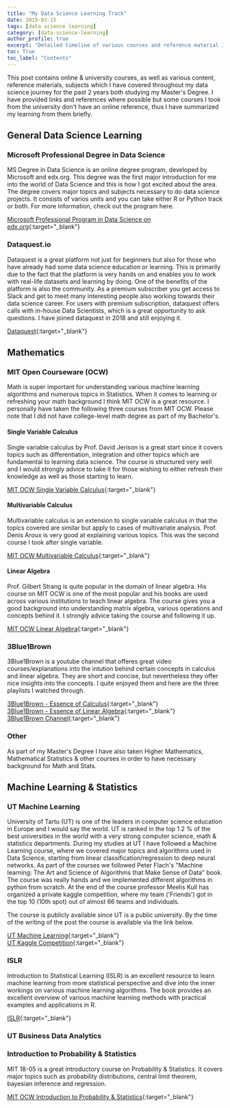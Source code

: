 ```yaml
---
title: "My Data Science Learning Track"
date: 2019-03-15
tags: [data science learning]
category: [data-science-learning]
author_profile: true
excerpt: "Detailed timeline of various courses and reference material I have gone through in my data science learning journey."
toc: True
toc_label: "Contents"
---
```


This post contains online & university courses, as well as various content, reference materials, subjects which I have covered throughout my data science journey for the past 2 years both studying my Master's Degree. I have provided links and references where possible but some courses I took from the university don't have an online reference, thus I have summarized my learning from them briefly.

## General Data Science Learning

### Microsoft Professional Degree in Data Science

MS Degree in Data Science is an online degree program, developed by Microsoft and edx.org. This degree was the first major introduction for me into the world of Data Science and this is how I got excited about the area. The degree covers major topics and subjects necessary to do data science projects. It consists of varios units and you can take either R or Python track or both. For more information, check out the program here.

[Microsoft Professional Program in Data Science on edx.org](https://www.edx.org/microsoft-professional-program-data-science){:target="_blank"}

### Dataquest.io

Dataquest is a great platform not just for beginners but also for those who have already had some data science education or learning. This is primarily due to the fact that the platform is very hands on and enables you to work with real-life datasets and learning by doing. One of the benefits of the platform is also the community. As a premium subscriber you get access to Slack and get to meet many interesting people also working towards their data science career. For users with premium subscription, dataquest offers calls with in-house Data Scientists, which is a great opportunity to ask questions.
I have joined dataquest in 2018 and still enjoying it.

[Dataquest](https://www.dataquest.io/){:target="_blank"}

## Mathematics

### MIT Open Courseware (OCW)

Math is super important for understanding various machine learning algorithms and numerous topics in Statistics. When it comes to learning or refreshing your math background I think MIT OCW is a great resource. I personally have taken the following three courses from MIT OCW. Please note that I did not have college-level math degree as part of my Bachelor's.

#### Single Variable Calculus

Single variable calculus by Prof. David Jerison is a great start since it covers topics such as differentiation, integration and other topics which are fundamental to learning data science. The course is structured very well and I would strongly advice to take it for those wishing to either refresh their knowledge as well as those starting to learn.

[MIT OCW Single Variable Calculus](https://ocw.mit.edu/courses/mathematics/18-01sc-single-variable-calculus-fall-2010/){:target="_blank"}

#### Multivariable Calculus

Multivariable calculus is an extension to single variable calculus in that the topics covered are similar but apply to cases of multivariate analysis. Prof. Denis Aroux is very good at explaining various topics. This was the second course I took after single variable.

[MIT OCW Multivariable Calculus](https://ocw.mit.edu/courses/mathematics/18-02sc-multivariable-calculus-fall-2010/){:target="_blank"}

#### Linear Algebra

Prof. Gilbert Strang is quite popular in the domain of linear algebra. His course on MIT OCW is one of the most popular and his books are used across various institutions to teach linear algebra. The course gives you a good background into understanding matrix algebra, various operations and concepts behind it. I strongly advice taking the course and following it up.

[MIT OCW Linear Algebra](https://ocw.mit.edu/courses/mathematics/18-06sc-linear-algebra-fall-2011/){:target="_blank"}

### 3Blue1Brown

3Blue1Brown is a youtube channel that offeres great video courses/explanations into the intution behind certain concepts in calculus and linear algebra. They are short and concise, but nevertheless they offer nice insights into the concepts. I quite enjoyed them and here are the three playlists I watched through.

[3Blue1Brown - Essence of Calculus](https://www.youtube.com/watch?v=WUvTyaaNkzM&list=PLZHQObOWTQDMsr9K-rj53DwVRMYO3t5Yr){:target="_blank"}<br>
[3Blue1Brown - Essence of Linear Algebra](https://www.youtube.com/watch?v=fNk_zzaMoSs&list=PLZHQObOWTQDPD3MizzM2xVFitgF8hE_ab){:target="_blank"}<br>
[3Blue1Brown Channel](https://www.youtube.com/channel/UCYO_jab_esuFRV4b17AJtAw/playlists){:target="_blank"}

### Other

As part of my Master's Degree I have also taken Higher Mathematics, Mathematical Statistics & other courses in order to have necessary background for Math and Stats.

## Machine Learning & Statistics

### UT Machine Learning

University of Tartu (UT) is one of the leaders in computer science education in Europe and I would say the world. UT is ranked in the top 1.2 % of the best universities in the world with a very strong computer science, math & statistics departments. During my studies at UT I have followed a Machine Learning course, where we covered major topics and algorithms used in Data Science, starting from linear classification/regression to deep neural networks. As part of the courses we followed Peter Flach's "Machine learning: The Art and Science of Algorithms that Make Sense of Data" book. The course was really hands and we implemented different algorithms in python from scratch. At the end of the course professor Meelis Kull has organized a private kaggle competition, where my team ('Friends') got in the top 10 (10th spot) out of almost 66 teams and individuals.

The course is publicly available since UT is a public university. By the time of the writing of the post the course is available via the link below.

[UT Machine Learning](https://courses.cs.ut.ee/2018/ml/spring){:target="_blank"}<br>
[UT Kaggle Competition](https://www.kaggle.com/c/utartu-ml2018fall-competition){:target="_blank"}

### ISLR

Introduction to Statistical Learning (ISLR) is an excellent resource to learn machine learning from more statistical perspective and dive into the inner workings on various machine learning algorithms. The book provides an excellent overview of various machine learning methods with practical examples and applications in R.

[ISLR](https://www-bcf.usc.edu/~gareth/ISL/){:target="_blank"}

### UT Business Data Analytics

### Introduction to Probability & Statistics

MIT 18-05 is a great introductory course on Probability & Statistics. It covers major topics such as probability distributions, central limit theorem, bayesian inference and regression.

[MIT OCW Introduction to Probability & Statistics](https://ocw.mit.edu/courses/mathematics/18-05-introduction-to-probability-and-statistics-spring-2014/){:target="_blank"}



